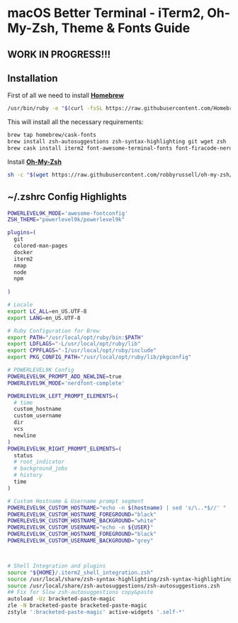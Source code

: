 # macOS Better Terminal - iTerm2, Oh-My-Zsh, Theme & Fonts Guide

## WORK IN PROGRESS!!!

## Installation

First of all we need to install [__Homebrew__](https://brew.sh/)

```bash
/usr/bin/ruby -e "$(curl -fsSL https://raw.githubusercontent.com/Homebrew/install/master/install)"
```

This will install all the necessary requirements:

```bash
brew tap homebrew/cask-fonts
brew install zsh-autosuggestions zsh-syntax-highlighting git wget zsh
brew cask install iterm2 font-awesome-terminal-fonts font-firacode-nerd-font
```

Install [__Oh-My-Zsh__](https://github.com/robbyrussell/oh-my-zsh)

```bash
sh -c "$(wget https://raw.githubusercontent.com/robbyrussell/oh-my-zsh/master/tools/install.sh -O -)"

```

## ~/.zshrc Config Highlights

```bash
POWERLEVEL9K_MODE='awesome-fontconfig'
ZSH_THEME="powerlevel9k/powerlevel9k"

plugins=(
  git
  colored-man-pages
  docker
  iterm2
  nmap
  node
  npm
  
)

# Locale
export LC_ALL=en_US.UTF-8
export LANG=en_US.UTF-8

# Ruby Configuration for Brew
export PATH="/usr/local/opt/ruby/bin:$PATH"
export LDFLAGS="-L/usr/local/opt/ruby/lib"
export CPPFLAGS="-I/usr/local/opt/ruby/include"
export PKG_CONFIG_PATH="/usr/local/opt/ruby/lib/pkgconfig"

# POWERLEVEL9K Config
POWERLEVEL9K_PROMPT_ADD_NEWLINE=true
POWERLEVEL9K_MODE='nerdfont-complete'

POWERLEVEL9K_LEFT_PROMPT_ELEMENTS=(
  # time
  custom_hostname
  custom_username
  dir
  vcs
  newline
)
POWERLEVEL9K_RIGHT_PROMPT_ELEMENTS=(
  status
  # root_indicator
  # background_jobs
  # history
  time
)

# Custom Hostname & Username prompt segment
POWERLEVEL9K_CUSTOM_HOSTNAME="echo -n $(hostname) | sed 's/\..*$//' "
POWERLEVEL9K_CUSTOM_HOSTNAME_FOREGROUND="black"
POWERLEVEL9K_CUSTOM_HOSTNAME_BACKGROUND="white"
POWERLEVEL9K_CUSTOM_USERNAME="echo -n ${USER}"
POWERLEVEL9K_CUSTOM_HOSTNAME_FOREGROUND="black"
POWERLEVEL9K_CUSTOM_USERNAME_BACKGROUND="grey"



# Shell Integration and plugins
source "${HOME}/.iterm2_shell_integration.zsh"
source /usr/local/share/zsh-syntax-highlighting/zsh-syntax-highlighting.zsh
source /usr/local/share/zsh-autosuggestions/zsh-autosuggestions.zsh
## Fix for Slow zsh-autosuggestions copy&paste
autoload -Uz bracketed-paste-magic
zle -N bracketed-paste bracketed-paste-magic
zstyle ':bracketed-paste-magic' active-widgets '.self-*'
```